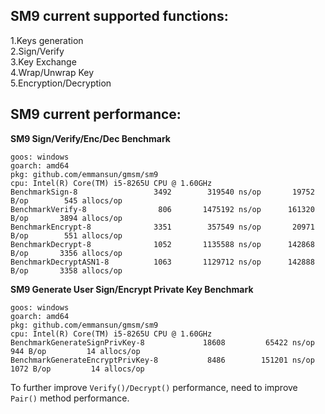 ## SM9 current supported functions:
1.Keys generation  
2.Sign/Verify    
3.Key Exchange  
4.Wrap/Unwrap Key  
5.Encryption/Decryption

## SM9 current performance:

**SM9 Sign/Verify/Enc/Dec Benchmark**

    goos: windows
    goarch: amd64
    pkg: github.com/emmansun/gmsm/sm9
    cpu: Intel(R) Core(TM) i5-8265U CPU @ 1.60GHz
    BenchmarkSign-8          	    3492	    319540 ns/op	   19752 B/op	     545 allocs/op
    BenchmarkVerify-8        	     806	   1475192 ns/op	  161320 B/op	    3894 allocs/op
    BenchmarkEncrypt-8       	    3351	    357549 ns/op	   20971 B/op	     551 allocs/op
    BenchmarkDecrypt-8       	    1052	   1135588 ns/op	  142868 B/op	    3356 allocs/op
    BenchmarkDecryptASN1-8   	    1063	   1129712 ns/op	  142888 B/op	    3358 allocs/op


**SM9 Generate User Sign/Encrypt Private Key Benchmark**

    goos: windows
    goarch: amd64
    pkg: github.com/emmansun/gmsm/sm9
    cpu: Intel(R) Core(TM) i5-8265U CPU @ 1.60GHz
    BenchmarkGenerateSignPrivKey-8      	   18608	     65422 ns/op	     944 B/op	      14 allocs/op
    BenchmarkGenerateEncryptPrivKey-8   	    8486	    151201 ns/op	    1072 B/op	      14 allocs/op

To further improve `Verify()/Decrypt()` performance, need to improve `Pair()` method performance.

